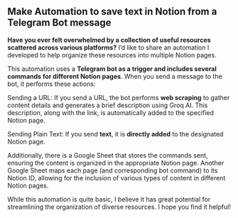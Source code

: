 ## Make Automation to save text in Notion from a Telegram Bot message

**Have you ever felt overwhelmed by a collection of useful resources scattered across various platforms?** I’d like to share an automation I developed to help organize these resources into multiple Notion pages.

This automation uses a **Telegram bot as a trigger and includes several commands for different Notion pages**. When you send a message to the bot, it performs these actions:

Sending a URL: If you send a URL, the bot performs **web scraping** to gather content details and generates a brief description using Groq AI. This description, along with the link, is automatically added to the specified Notion page.

Sending Plain Text: If you send **text**, it is **directly added** to the designated Notion page.

Additionally, there is a Google Sheet that stores the commands sent, ensuring the content is organized in the appropriate Notion page. Another Google Sheet maps each page (and corresponding bot command) to its Notion ID, allowing for the inclusion of various types of content in different Notion pages.

While this automation is quite basic, I believe it has great potential for streamlining the organization of diverse resources. I hope you find it helpful!
